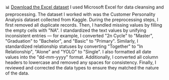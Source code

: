 📊 [Download the Excel dataset](./customer16.xlsx)
I used Microsoft Excel for data cleansing and preprocessing. The dataset I worked with was the Customer Personality Analysis dataset collected from Kaggle. During the preprocessing steps, I first removed all duplicate records. Then, I handled missing values by filling the empty cells with "NA". I standardized the text values by unifying inconsistent entries — for example, I converted "2n Cycle" to "Master", "Graduation" to "Bachelor", and "Basic" to "Primary". Similarly, I standardized relationship statuses by converting "Together" to "In Relationship", "Alone" and "YOLO" to "Single". I also formatted all date values into the "dd-mm-yyyy" format. Additionally, I converted all column headers to lowercase and removed any spaces for consistency. Finally, I reviewed and corrected the data types to ensure they matched the nature of the data.
